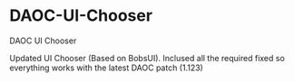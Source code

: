 # DAOC-UI-Chooser
DAOC UI Chooser

Updated UI Chooser (Based on BobsUI). Inclused all the required fixed so everything works with the latest DAOC patch (1.123)
